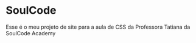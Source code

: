 # SoulCode

Esse é o meu projeto de site para a aula de CSS da Professora Tatiana da SoulCode Academy